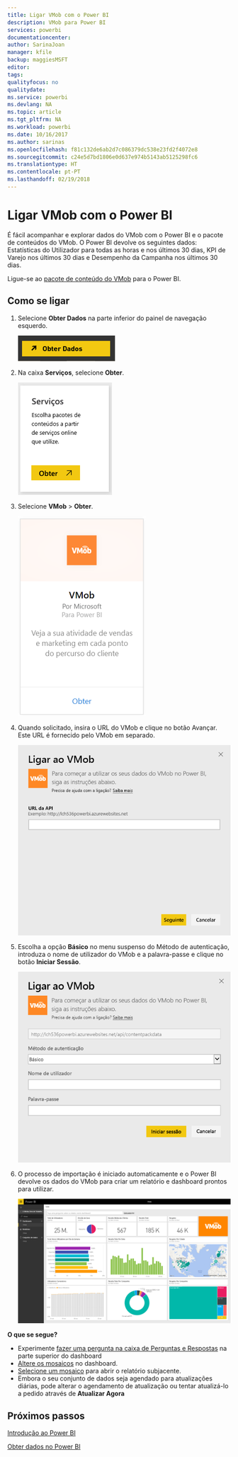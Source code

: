 ```yaml
---
title: Ligar VMob com o Power BI
description: VMob para Power BI
services: powerbi
documentationcenter: 
author: SarinaJoan
manager: kfile
backup: maggiesMSFT
editor: 
tags: 
qualityfocus: no
qualitydate: 
ms.service: powerbi
ms.devlang: NA
ms.topic: article
ms.tgt_pltfrm: NA
ms.workload: powerbi
ms.date: 10/16/2017
ms.author: sarinas
ms.openlocfilehash: f81c132de6ab2d7c086379dc538e23fd2f4072e8
ms.sourcegitcommit: c24e5d7bd1806e0d637e974b5143ab5125298fc6
ms.translationtype: HT
ms.contentlocale: pt-PT
ms.lasthandoff: 02/19/2018
---
```

# <a name="connect-to-vmob-with-power-bi"></a>Ligar VMob com o Power BI
É fácil acompanhar e explorar dados do VMob com o Power BI e o pacote de conteúdos do VMob. O Power BI devolve os seguintes dados: Estatísticas do Utilizador para todas as horas e nos últimos 30 dias, KPI de Varejo nos últimos 30 dias e Desempenho da Campanha nos últimos 30 dias.

Ligue-se ao [pacote de conteúdo do VMob](https://app.powerbi.com/getdata/services/vmob) para o Power BI.

## <a name="how-to-connect"></a>Como se ligar
1. Selecione **Obter Dados** na parte inferior do painel de navegação esquerdo.
   
    ![](media/service-connect-to-vmob/getdata.png)
2. Na caixa **Serviços**, selecione **Obter**.
   
   ![](media/service-connect-to-vmob/services.png)
3. Selecione **VMob** \> **Obter**.
   
   ![](media/service-connect-to-vmob/vmob.png)
4. Quando solicitado, insira o URL do VMob e clique no botão Avançar. Este URL é fornecido pelo VMob em separado.
   
    ![](media/service-connect-to-vmob/params.png)
5. Escolha a opção **Básico** no menu suspenso do Método de autenticação, introduza o nome de utilizador do VMob e a palavra-passe e clique no botão **Iniciar Sessão**.
   
    ![](media/service-connect-to-vmob/creds.png)
6. O processo de importação é iniciado automaticamente e o Power BI devolve os dados do VMob para criar um relatório e dashboard prontos para utilizar.
   
   ![](media/service-connect-to-vmob/dashboard2.png)

**O que se segue?**

* Experimente [fazer uma pergunta na caixa de Perguntas e Respostas](power-bi-q-and-a.md) na parte superior do dashboard
* [Altere os mosaicos](service-dashboard-edit-tile.md) no dashboard.
* [Selecione um mosaico](service-dashboard-tiles.md) para abrir o relatório subjacente.
* Embora o seu conjunto de dados seja agendado para atualizações diárias, pode alterar o agendamento de atualização ou tentar atualizá-lo a pedido através de **Atualizar Agora**

## <a name="next-steps"></a>Próximos passos
[Introdução ao Power BI](service-get-started.md)

[Obter dados no Power BI](service-get-data.md)

